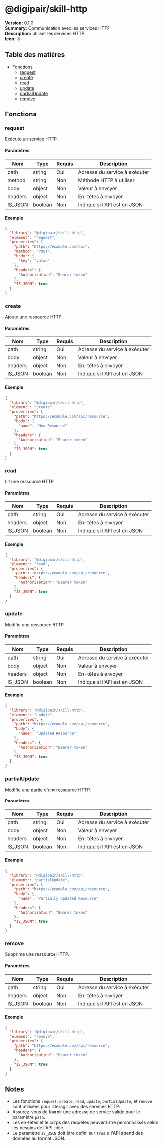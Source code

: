 # @digipair/skill-http

**Version:** 0.1.0  
**Summary:** Communication avec les services HTTP  
**Description:** utiliser les services HTTP.  
**Icon:** 🌐

## Table des matières

- [Fonctions](#fonctions)
  - [request](#request)
  - [create](#create)
  - [read](#read)
  - [update](#update)
  - [partialUpdate](#partialupdate)
  - [remove](#remove)

## Fonctions

### request

Exécute un service HTTP.

#### Paramètres

| Nom     | Type    | Requis | Description                   |
| ------- | ------- | ------ | ----------------------------- |
| path    | string  | Oui    | Adresse du service à exécuter |
| method  | string  | Non    | Méthode HTTP à utiliser       |
| body    | object  | Non    | Valeur à envoyer              |
| headers | object  | Non    | En-têtes à envoyer            |
| IS_JSON | boolean | Non    | Indique si l'API est en JSON  |

#### Exemple

```json
{
  "library": "@digipair/skill-http",
  "element": "request",
  "properties": {
    "path": "https://example.com/api",
    "method": "POST",
    "body": {
      "key": "value"
    },
    "headers": {
      "Authorization": "Bearer token"
    },
    "IS_JSON": true
  }
}
```

### create

Ajoute une ressource HTTP.

#### Paramètres

| Nom     | Type    | Requis | Description                   |
| ------- | ------- | ------ | ----------------------------- |
| path    | string  | Oui    | Adresse du service à exécuter |
| body    | object  | Non    | Valeur à envoyer              |
| headers | object  | Non    | En-têtes à envoyer            |
| IS_JSON | boolean | Non    | Indique si l'API est en JSON  |

#### Exemple

```json
{
  "library": "@digipair/skill-http",
  "element": "create",
  "properties": {
    "path": "https://example.com/api/resource",
    "body": {
      "name": "New Resource"
    },
    "headers": {
      "Authorization": "Bearer token"
    },
    "IS_JSON": true
  }
}
```

### read

Lit une ressource HTTP.

#### Paramètres

| Nom     | Type    | Requis | Description                   |
| ------- | ------- | ------ | ----------------------------- |
| path    | string  | Oui    | Adresse du service à exécuter |
| headers | object  | Non    | En-têtes à envoyer            |
| IS_JSON | boolean | Non    | Indique si l'API est en JSON  |

#### Exemple

```json
{
  "library": "@digipair/skill-http",
  "element": "read",
  "properties": {
    "path": "https://example.com/api/resource",
    "headers": {
      "Authorization": "Bearer token"
    },
    "IS_JSON": true
  }
}
```

### update

Modifie une ressource HTTP.

#### Paramètres

| Nom     | Type    | Requis | Description                   |
| ------- | ------- | ------ | ----------------------------- |
| path    | string  | Oui    | Adresse du service à exécuter |
| body    | object  | Non    | Valeur à envoyer              |
| headers | object  | Non    | En-têtes à envoyer            |
| IS_JSON | boolean | Non    | Indique si l'API est en JSON  |

#### Exemple

```json
{
  "library": "@digipair/skill-http",
  "element": "update",
  "properties": {
    "path": "https://example.com/api/resource",
    "body": {
      "name": "Updated Resource"
    },
    "headers": {
      "Authorization": "Bearer token"
    },
    "IS_JSON": true
  }
}
```

### partialUpdate

Modifie une partie d'une ressource HTTP.

#### Paramètres

| Nom     | Type    | Requis | Description                   |
| ------- | ------- | ------ | ----------------------------- |
| path    | string  | Oui    | Adresse du service à exécuter |
| body    | object  | Non    | Valeur à envoyer              |
| headers | object  | Non    | En-têtes à envoyer            |
| IS_JSON | boolean | Non    | Indique si l'API est en JSON  |

#### Exemple

```json
{
  "library": "@digipair/skill-http",
  "element": "partialUpdate",
  "properties": {
    "path": "https://example.com/api/resource",
    "body": {
      "name": "Partially Updated Resource"
    },
    "headers": {
      "Authorization": "Bearer token"
    },
    "IS_JSON": true
  }
}
```

### remove

Supprime une ressource HTTP.

#### Paramètres

| Nom     | Type    | Requis | Description                   |
| ------- | ------- | ------ | ----------------------------- |
| path    | string  | Oui    | Adresse du service à exécuter |
| headers | object  | Non    | En-têtes à envoyer            |
| IS_JSON | boolean | Non    | Indique si l'API est en JSON  |

#### Exemple

```json
{
  "library": "@digipair/skill-http",
  "element": "remove",
  "properties": {
    "path": "https://example.com/api/resource",
    "headers": {
      "Authorization": "Bearer token"
    },
    "IS_JSON": true
  }
}
```

## Notes

- Les fonctions `request`, `create`, `read`, `update`, `partialUpdate`, et `remove` sont utilisées pour interagir avec des services HTTP.
- Assurez-vous de fournir une adresse de service valide pour le paramètre `path`.
- Les en-têtes et le corps des requêtes peuvent être personnalisés selon les besoins de l'API cible.
- Le paramètre `IS_JSON` doit être défini sur `true` si l'API attend des données au format JSON.
